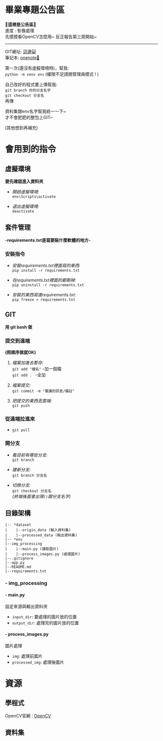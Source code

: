 # 畢業專題公告區

**🎉這裡是公告區🎉**   
進度 : 影像處理  
先摸摸看OpenCV怎麼用~ 反正報告第三周開始~

--------------------------------------------------
GIT網址: [這邊😺](https://github.com/YuXuan20040221/GDpj)  
筆記本: [onenote📒](https://1drv.ms/o/c/12296dadc52ae07c/ElysFhkG1M9On5YW2SsNj_EB2Z-11IqTPEMgS-L8gNm2CQ?e=WKIdJp)

第一次(還沒有虛擬環境時)，幫我:  
`python -m venv env`
(權限不足請開管理員模式 ! )

自己改好的程式要上傳幫我:  
`git branch 你的分支名字`  
`git checkout 分支名`  
再傳

資料集跟env名字幫我統一一下~  
才不會肥肥的整包上GIT~

(其他想到再補充)

# 會用到的指令

## 虛擬環境
**要先確認進入資料夾**

- *開啟虛擬環境:*  
```env\Scripts\activate```

- *退出虛擬環境:*  
```deactivate```

## 套件管理
**-requirements.txt是寫要裝什麼軟體的地方-**
### 安裝指令
- *安裝requirements.txt裡面寫的東西:*  
```pip install -r requirements.txt```

- *在requirements.txt裡面的都刪掉:*  
```pip uninstall -r requirements.txt``` 

- *安裝的東西寫進requirements.txt:*  
```pip freeze > requirements.txt```  

## GIT
**用 git bash 做**
### 提交到遠端
**(照順序做就OK)**
1. *檔案加進去暫存:*  
    ```git add "檔名"``` -加一個檔  
    ```git add . ``` -全加

2. *檔案提交:*  
    ```git commit -m "要講的訊息/備註"```

3. *把提交的東西丟雲端:*  
    ```git push```

### 從遠端拉進來
- ```git pull```

### 開分支
- *看目前有哪些分支:*  
    ```git branch```

- *建新分支:*  
    ```git branch 分支名```

- *切換分支:*  
    ```git checkout 分支名```  
    *(終端後面會出現`()`跟分支名字)*


## 目錄架構
```
|-- *dataset
|    |--origin_data (輸入資料集)  
|    |--processed_data (輸出資料集)   
|-- *env
|--img_processing  
|    |--main.py (讀取圖片)  
|    |--process_images.py (處理圖片)  
|--.gitignore  
|--app.py  
|--README.md  
|--requirements.txt  
```
### - img_processing
#### - main.py
設定來源與輸出資料夾
- `input_dir`: 要處理的圖片放的位置
- `output_dir`: 處理完的圖片放的位置
#### - process_images.py
圖片處理
- `img`: 處理前圖片
- `processed_img`: 處理後圖片


# 資源

## 學程式

OpenCV官網 :
[OpenCV](https://docs.opencv.org/4.x/)

## 資料集
